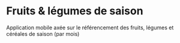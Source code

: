 # Fruits & légumes de saison
Application mobile axée sur le référencement des fruits, légumes et céréales de saison (par mois)

